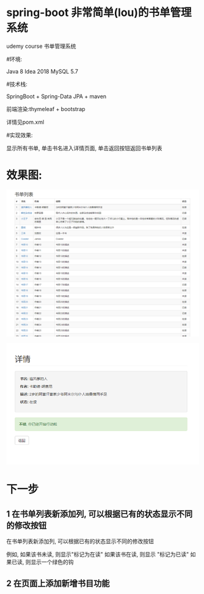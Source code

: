 # spring-boot 非常简单(lou)的书单管理系统
udemy course 书单管理系统

#环境: 

Java 8 Idea 2018 MySQL 5.7

#技术栈:

SpringBoot + Spring-Data JPA + maven 

前端渲染:thymeleaf + bootstrap

详情见pom.xml


#实现效果: 

显示所有书单, 单击书名进入详情页面, 单击返回按钮返回书单列表

# 效果图:

![image](images/show1.png)


![image](images/show2.png)

# 下一步
## 1 在书单列表新添加列, 可以根据已有的状态显示不同的修改按钮

在书单列表新添加列, 可以根据已有的状态显示不同的修改按钮

例如, 如果该书未读, 则显示"标记为在读"
     如果该书在读, 则显示 "标记为已读"
     如果已读, 则显示一个绿色的钩
## 2 在页面上添加新增书目功能